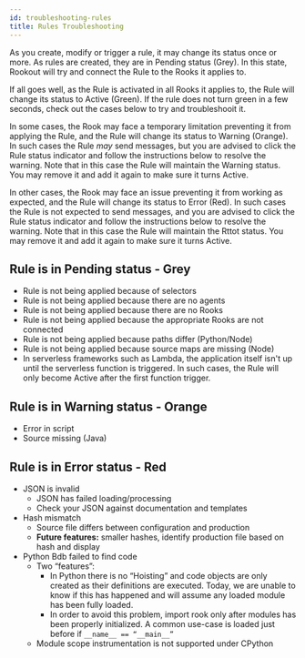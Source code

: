 ```yaml
---
id: troubleshooting-rules
title: Rules Troubleshooting
---
```


As you create, modify or trigger a rule, it may change its status once or more.
As rules are created, they are in Pending status (Grey).
In this state, Rookout will try and connect the Rule to the Rooks it applies to.

If all goes well, as the Rule is activated in all Rooks it applies to, the Rule will change its status to Active (Green).
If the rule does not turn green in a few seconds, check out the cases below to try and troubleshooit it.

In some cases, the Rook may face a temporary limitation preventing it from applying the Rule, and the Rule will change its status to Warning (Orange).
In such cases the Rule *may* send messages, but you are advised to click the Rule status indicator and follow the instructions below to resolve the warning.
Note that in this case the Rule will maintain the Warning status. You may remove it and add it again to make sure it turns Active.

In other cases, the Rook may face an issue preventing it from working as expected, and the Rule will change its status to Error (Red).
In such cases the Rule is not expected to send messages, and you are advised to click the Rule status indicator and follow the instructions below to resolve the warning.
Note that in this case the Rule will maintain the Rttot status. You may remove it and add it again to make sure it turns Active.

## Rule is in Pending status - Grey
- Rule is not being applied because of selectors
- Rule is not being applied because there are no agents
- Rule is not being applied because there are no Rooks
- Rule is not being applied because the appropriate Rooks are not connected
- Rule is not being applied because paths differ (Python/Node)
- Rule is not being applied because source maps are missing (Node)
- In serverless frameworks such as Lambda, the application itself isn't up until the serverless function is triggered.
In such cases, the Rule will only become Active after the first function trigger.

## Rule is in Warning status - Orange
- Error in script
- Source missing (Java)


## Rule is in Error status - Red
- JSON is invalid
  - JSON has failed loading/processing
  - Check your JSON against documentation and templates
- Hash mismatch
  - Source file differs between configuration and production
  - **Future features:** smaller hashes, identify production file based on hash and display
- Python Bdb failed to find code
  - Two “features”:
    - In Python there is no “Hoisting” and code objects are only created as their definitions are executed.
    Today, we are unable to know if this has happened and will assume any loaded module has been fully loaded.
    - In order to avoid this problem, import rook only after modules has been properly initialized. A common use-case
    is loaded just before if `__name__ == “__main__”`
  - Module scope instrumentation is not supported under CPython
